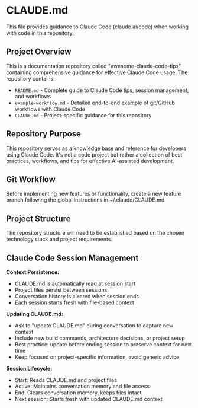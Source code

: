 # CLAUDE.md

This file provides guidance to Claude Code (claude.ai/code) when working with code in this repository.

## Project Overview

This is a documentation repository called "awesome-claude-code-tips" containing comprehensive guidance for effective Claude Code usage. The repository contains:

- `README.md` - Complete guide to Claude Code tips, session management, and workflows
- `example-workflow.md` - Detailed end-to-end example of git/GitHub workflows with Claude Code
- `CLAUDE.md` - Project-specific guidance for this repository

## Repository Purpose

This repository serves as a knowledge base and reference for developers using Claude Code. It's not a code project but rather a collection of best practices, workflows, and tips for effective AI-assisted development.

## Git Workflow

Before implementing new features or functionality, create a new feature branch following the global instructions in ~/.claude/CLAUDE.md.

## Project Structure

The repository structure will need to be established based on the chosen technology stack and project requirements.

## Claude Code Session Management

**Context Persistence:**
- CLAUDE.md is automatically read at session start
- Project files persist between sessions
- Conversation history is cleared when session ends
- Each session starts fresh with file-based context

**Updating CLAUDE.md:**
- Ask to "update CLAUDE.md" during conversation to capture new context
- Include new build commands, architecture decisions, or project setup
- Best practice: update before ending session to preserve context for next time
- Keep focused on project-specific information, avoid generic advice

**Session Lifecycle:**
- Start: Reads CLAUDE.md and project files
- Active: Maintains conversation memory and file access
- End: Clears conversation memory, keeps files intact
- Next session: Starts fresh with updated CLAUDE.md context